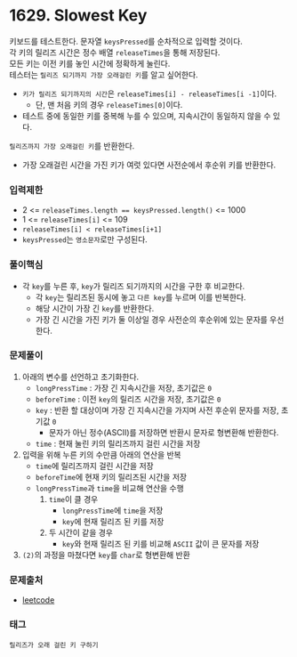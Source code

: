 # 1629. Slowest Key
키보드를 테스트한다. 문자열 `keysPressed`를 순차적으로 입력할 것이다.  
각 키의 릴리즈 시간은 정수 배열 `releaseTimes`을 통해 저장된다.    
모든 키는 이전 키를 놓인 시간에 정확하게 눌린다.  
테스터는 `릴리즈 되기까지 가장 오래걸린 키`를 알고 싶어한다.  
- `키가 릴리즈 되기까지의 시간`은 `releaseTimes[i] - releaseTimes[i -1]`이다.
  - 단, 맨 처음 키의 경우 `releaseTimes[0]`이다.
- 테스트 중에 동일한 키를 중복해 누를 수 있으며, 지속시간이 동일하지 않을 수 있다.

`릴리즈까지 가장 오래걸린 키`를 반환한다.
- 가장 오래걸린 시간을 가진 키가 여럿 있다면 사전순에서 후순위 키를 반환한다.
### 입력제한
- 2 <= `releaseTimes.length == keysPressed.length()` <= 1000
- 1 <= `releaseTimes[i]` <= 109
- `releaseTimes[i] < releaseTimes[i+1]`
- `keysPressed`는 `영소문자`로만 구성된다.
### 풀이핵심
- 각 `key`를 누른 후, `key`가 릴리즈 되기까지의 시간을 구한 후 비교한다.
  - 각 `key`는 릴리즈된 동시에 놓고 `다른 key`를 누르며 이를 반복한다.
  - 해당 시간이 가장 긴 `key`를 반환한다.
  - 가장 긴 시간을 가진 키가 둘 이상일 경우 사전순의 후순위에 있는 문자를 우선한다.
### 문제풀이
1. 아래의 변수를 선언하고 초기화한다.
   - `longPressTime` : 가장 긴 지속시간을 저장, 초기값은 `0`
   - `beforeTime` : 이전 `key`의 릴리즈 시간을 저장, 초기값은 `0`
   - `key` : 반환 할 대상이며 가장 긴 지속시간을 가지며 사전 후순위 문자를 저장, 초기값 `0`
     - 문자가 아닌 정수(ASCII)를 저장하면 반환시 문자로 형변환해 반환한다.
   - `time` : 현재 눌린 키의 릴리즈까지 걸린 시간을 저장
2. 입력을 위해 누른 키의 수만큼 아래의 연산을 반복
   - `time`에 릴리즈까지 걸린 시간을 저장
   - `beforeTime`에 현재 키의 릴리즈된 시간을 저장
   - `longPressTime`과 `time`을 비교해 연산을 수행
     1. `time`이 클 경우
        - `longPressTime`에 `time`을 저장
        - `key`에 현재 릴리즈 된 키를 저장
     2. 두 시간이 같을 경우
        - `key`와 현재 릴리즈 된 키를 비교해 `ASCII` 값이 큰 문자를 저장
3. `(2)`의 과정을 마쳤다면 `key`를 `char`로 형변환해 반환
### 문제출처
- [leetcode](https://leetcode.com/problems/slowest-key/)
### 태그
`릴리즈가 오래 걸린 키 구하기`
